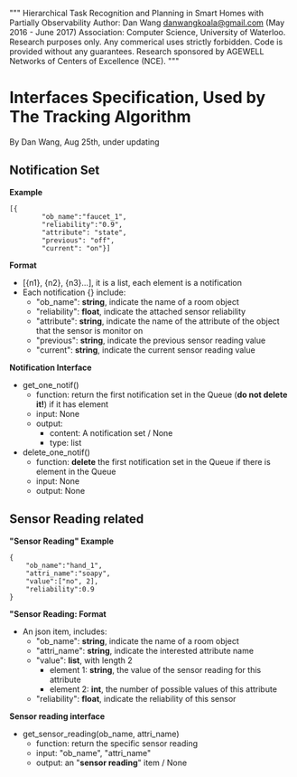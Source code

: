 """
Hierarchical Task Recognition and Planning in Smart Homes with Partially Observability
Author: Dan Wang danwangkoala@gmail.com (May 2016 - June 2017)
Association: Computer Science, University of Waterloo.
Research purposes only. Any commerical uses strictly forbidden.
Code is provided without any guarantees.
Research sponsored by AGEWELL Networks of Centers of Excellence (NCE).
"""

Interfaces Specification, Used by The Tracking Algorithm
========================
By Dan Wang, Aug 25th, under updating


Notification Set
----------------
**Example**
	
    [{
            "ob_name":"faucet_1",
            "reliability":"0.9",
            "attribute": "state",
            "previous": "off",
            "current": "on"}]

**Format**

 - [{n1}, {n2}, {n3}...], it is a list, each element is a notification
 - Each notification {} include:
	 - "ob_name": **string**, indicate the name of a room object
	 - "reliability": **float**, indicate the attached sensor reliability
	 - "attribute": **string**, indicate the name of the attribute of the object that the sensor is monitor on
	 - "previous": **string**, indicate the previous sensor reading value
	 -  "current": **string**, indicate the current sensor reading value

**Notification Interface**

 - get_one_notif()
     - function: return the first notification set in the Queue (**do not delete it!**) if it has element
	 - input: None
	 - output: 
		 - content: A notification set / None
		 - type: list
 - delete_one_notif()
	 - function: **delete** the first notification set in the Queue if there is element in the Queue
	 - input: None
	 - output: None


Sensor Reading related
-----------------------

**"Sensor Reading" Example**
	
    {
	    "ob_name":"hand_1",
	    "attri_name":"soapy",
	    "value":["no", 2],
	    "reliability":0.9
	}

 **"Sensor Reading: Format**

 - An json item, includes:
	 - "ob_name": **string**, indicate the name of a room object
	 - "attri_name": **string**, indicate the interested attribute name
	 - "value":  **list**, with length 2
		 - element 1: **string**, the value of the sensor reading for this attribute
		 - element 2: **int**, the number of possible values of this attribute
	 - "reliability": **float**, indicate the reliability of this sensor

**Sensor reading interface**

 - get_sensor_reading(ob_name, attri_name)
	 - function: return the specific sensor reading
	 - input: "ob_name", "attri_name"
	 - output: an "**sensor reading**" item / None
